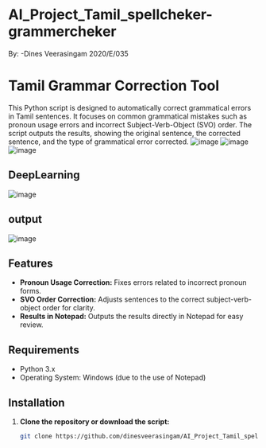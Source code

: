 # AI_Project_Tamil_spellcheker-grammercheker

By: 
-Dines Veerasingam 2020/E/035

# Tamil Grammar Correction Tool

This Python script is designed to automatically correct grammatical errors in Tamil sentences. It focuses on common grammatical mistakes such as pronoun usage errors and incorrect Subject-Verb-Object (SVO) order. The script outputs the results, showing the original sentence, the corrected sentence, and the type of grammatical error corrected.
![image](https://github.com/user-attachments/assets/75157bb9-c517-4dc6-9b6a-b3b46e791ce9)
![image](https://github.com/user-attachments/assets/ac6c85cf-6be8-406d-ad47-f35c8ed929f1)
![image](https://github.com/user-attachments/assets/1257a0d5-8a73-4db2-8065-495ad83ad964)
## DeepLearning
![image](https://github.com/user-attachments/assets/0cfd8a46-3c55-4468-8834-34c6c6b7f6cc)
## output
![image](https://github.com/user-attachments/assets/f697325b-3462-4eb4-8cbd-a0951e3c94c6)

## Features

- **Pronoun Usage Correction:** Fixes errors related to incorrect pronoun forms.
- **SVO Order Correction:** Adjusts sentences to the correct subject-verb-object order for clarity.
- **Results in Notepad:** Outputs the results directly in Notepad for easy review.

## Requirements

- Python 3.x
- Operating System: Windows (due to the use of Notepad)

## Installation

1. **Clone the repository or download the script:**
   ```bash
   git clone https://github.com/dinesveerasingam/AI_Project_Tamil_spellcheker-grammercheker.git
